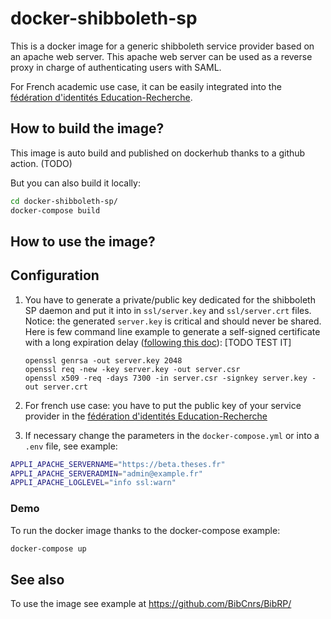 # docker-shibboleth-sp

This is a docker image for a generic shibboleth service provider based on an apache web server. 
This apache web server can be used as a reverse proxy in charge of authenticating users with SAML.

For French academic use case, it can be easily integrated into the [fédération d'identités Education-Recherche](https://federation.renater.fr/registry?action=get_all).


## How to build the image?

This image is auto build and published on dockerhub thanks to a github action. (TODO)

But you can also build it locally:
```bash
cd docker-shibboleth-sp/
docker-compose build
```
## How to use the image?

## Configuration

1) You have to generate a private/public key dedicated for the shibboleth SP daemon and put it into in ``ssl/server.key`` and ``ssl/server.crt`` files. Notice: the generated ``server.key`` is critical and should never be shared.  
  Here is few command line example to generate a self-signed certificate with a long expiration delay ([following this doc](http://doc.ubuntu-fr.org/tutoriel/comment_creer_un_certificat_ssl)): [TODO TEST IT]
   ```
   openssl genrsa -out server.key 2048
   openssl req -new -key server.key -out server.csr
   openssl x509 -req -days 7300 -in server.csr -signkey server.key -out server.crt
   ```
   

2) For french use case: you have to put the public key of your service provider in the [fédération d'identités Education-Recherche](https://federation.renater.fr/registry?action=get_all) 

3) If necessary change the parameters in the ``docker-compose.yml`` or into a ``.env`` file, see example:
```bash
APPLI_APACHE_SERVERNAME="https://beta.theses.fr"
APPLI_APACHE_SERVERADMIN="admin@example.fr"
APPLI_APACHE_LOGLEVEL="info ssl:warn"
```

### Demo

To run the docker image thanks to the docker-compose example:
```bash
docker-compose up
```

## See also

To use the image see example at https://github.com/BibCnrs/BibRP/
